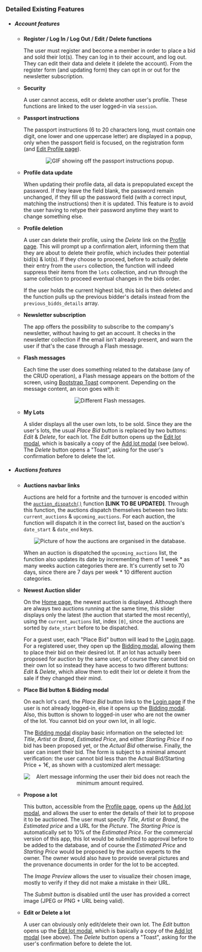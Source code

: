 ### Detailed Existing Features

- ##### Account features

  - **Register / Log In / Log Out / Edit / Delete functions**

    The user must register and become a member in order to place a bid and sold their lot(s). They can log in to their account, and log out. They can edit their data and delete it (delete the account). From the register form (and updating form) they can opt in or out for the newsletter subscription.

  - **Security**

    A user cannot access, edit or delete another user's profile. These functions are linked to the user logged-in via `session`.

  - **Passport instructions**

    The passport instructions (6 to 20 characters long, must contain one digit, one lower and one uppercase letter) are displayed in a popup, only when the passport field is focused, on the registration form (and <u>Edit Profile page</u>). 

    <p align="center">
      <img src="https://github.com/LuciusVH/encheres-exclusives/blob/main/static/docs/readme-img/password-instructions.gif" alt="GIF showing off the passport instructions popup."/>
    </p>

  - **Profile data update**

    When updating their profile data, all data is prepopulated except the password. If they leave the field blank, the password remain unchanged, if they fill up the password field (with a correct input, matching the instructions) then it is updated. This feature is to avoid the user having to retype their password anytime they want to change something else.

  - **Profile deletion**

    A user can delete their profile, using the *Delete* link on the <u>Profile page</u>. This will prompt up a confirmation alert, informing them that they are about to delete their profile, which includes their potential bid(s) & lot(s). If they choose to proceed, before to actually delete their entry from the `users` collection, the function will indeed suppress their items from the `lots` collection, and run through the same collection to proceed eventual changes in the bids order. 

    If the user holds the current highest bid, this bid is then deleted and the function pulls up the previous bidder's details instead from the `previous_bidds_details` array.

  - **Newsletter subscription**

    The app offers the possibility to subscribe to the company's newsletter, without having to get an account. It checks in the newsletter collection if the email isn't already present, and warn the user if that's the case through a Flash message. 

  - **Flash messages**

    Each time the user does something related to the database (any of the CRUD operation), a Flash message appears on the bottom of the screen, using [Bootstrap Toast](https://getbootstrap.com/docs/5.0/components/toasts/) component. Depending on the message content, an icon goes with it:

    <p align="center">
      <img src="https://github.com/LuciusVH/encheres-exclusives/blob/main/static/docs/readme-img/flash-messages.png" alt="Different Flash messages."/>
    </p>

  - **My Lots**

    A slider displays all the user own lots, to be sold. Since they are the user's lots, the usual *Place Bid* button is replaced by two buttons: *Edit* & *Delete*, for each lot. The *Edit* button opens up the <u>Edit lot modal</u>, which is basically a copy of the <u>Add lot modal</u> (see below). The *Delete* button opens a "Toast", asking for the user's confirmation before to delete the lot.

- ##### Auctions features

  - **Auctions navbar links**

    Auctions are held for a fortnite and the turnover is encoded within the [`auction_dispatch()`]() function **[LINK TO BE UPDATED]**. Through this function, the auctions dispatch themselves between two lists: `current_auctions` & `upcoming_auctions`. For each auction, the function will dispatch it in the correct list, based on the auction's `date_start` & `date_end` keys. 

    <p align="center">
      <img src="https://github.com/LuciusVH/encheres-exclusives/blob/main/static/docs/readme-img/auction-dates-keys.png" alt="Picture of how the auctions are organised in the database."/>
    </p> 
    
    When an auction is dispatched the `upcoming_auctions` list, the function also updates its date by incrementing them of 1 week * as many weeks auction categories there are. It's currently set to 70 days, since there are 7 days per week * 10 different auction categories.
  
  - **Newest Auction slider**
  
    On the <u>Home page</u>, the newest auction is displayed. Although there are always two auctions running at the same time, this slider displays only the latest (the auction that started the most recently), using the `current_auctions` list, index `[0]`, since the auctions are sorted by `date_start` before to be dispatched. 
  
    For a guest user, each "Place Bid" button will lead to the <u>Login page</u>. For a registered user, they open up the <u>Bidding modal</u>, allowing them to place their bid on their desired lot. If an lot has actually been proposed for auction by the same user, of course they cannot bid on their own lot so instead they have access to two different buttons: *Edit* & *Delete*, which allow them to edit their lot or delete it from the sale if they changed their mind. 
  
  - **Place Bid button & Bidding modal**
  
    On each lot's card, the *Place Bid* button links to the <u>Login page</u> if the user is not already logged-in, else it opens up the <u>Bidding modal</u>. Also, this button is shown to logged-in user who are not the owner of the lot. You cannot bid on your own lot, in all logic.
  
    The <u>Bidding modal</u> display basic information on the selected lot: *Title*, *Artist* or *Brand*, *Estimated Price*, and either *Starting Price* if no bid has been proposed yet, or the *Actual Bid* otherwise. Finally, the user can insert their bid. The form is subject to a minimal amount verification: the user cannot bid less than the Actual Bid/Starting Price + 1€, as shown with a customized alert message:
  
    <p align="center">
      <img src="https://github.com/LuciusVH/encheres-exclusives/blob/main/static/docs/readme-img/min-bid-alert.png" alt="Alert message informing the user their bid does not reach the minimum amount required."/>
    </p>
  
  - **Propose a lot**
  
    This button, accessible from the <u>Profile page</u>, opens up the <u>Add lot modal</u>, and allows the user to enter the details of their lot to propose it to be auctioned. The user must specify *Title*, *Artist* or *Brand*, the *Estimated price* and a URL for the *Picture*. The *Starting Price* is automatically set to 10% of the *Estimated Price*. For the commercial version of this app, this lot would be submitted to approval before to be added to the database, and of course the *Estimated Price* and *Starting Price* would be proposed by the auction experts to the owner. The owner would also have to provide several pictures and the provenance documents in order for the lot to be accepted. 
  
    The *Image Preview* allows the user to visualize their chosen image, mostly to verify if they did not make a mistake in their URL. 
  
    The *Submit button* is disabled until the user has provided a correct image (JPEG or PNG + URL being valid).
    
  - **Edit or Delete a lot**
  
    A user can obviously only edit/delete their own lot. The *Edit* button opens up the <u>Edit lot modal</u>, which is basically a copy of the <u>Add lot modal</u> (see above). The *Delete* button opens a "Toast", asking for the user's confirmation before to delete the lot.